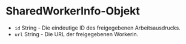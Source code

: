 # SharedWorkerInfo-Objekt

* `id` String - Die eindeutige ID des freigegebenen Arbeitsausdrucks.
* `url` String - Die URL der freigegebenen Workerin.

